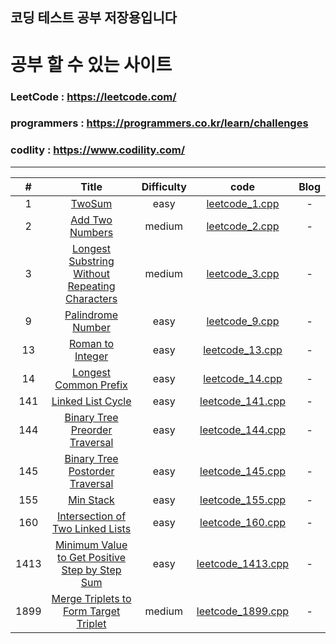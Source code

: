 ## 코딩 테스트 공부 저장용입니다



# 공부 할 수 있는 사이트
### LeetCode : https://leetcode.com/
### programmers : https://programmers.co.kr/learn/challenges
### codlity : https://www.codility.com/

---

|#|Title|Difficulty|code|Blog|
| :---: | :---: | :---: | :---: | :---: |
|1|[TwoSum](https://leetcode.com/problems/two-sum/)|easy|[leetcode_1.cpp](LeetCode/LeetCode/LeetCode/leetcode_1.cpp)|-|
|2|[Add Two Numbers](https://leetcode.com/problems/add-two-numbers)|medium|[leetcode_2.cpp](LeetCode/LeetCode/LeetCode/leetcode_2.cpp)|-|
|3|[Longest Substring Without Repeating Characters](https://leetcode.com/problems/longest-substring-without-repeating-characters)|medium|[leetcode_3.cpp](LeetCode/LeetCode/LeetCode/leetcode_3.cpp)|-|
|9|[Palindrome Number](https://leetcode.com/problems/palindrome-number/)|easy|[leetcode_9.cpp](LeetCode/LeetCode/LeetCode/leetcode_9.cpp)|-|
|13|[Roman to Integer](https://leetcode.com/problems/roman-to-integer/)|easy|[leetcode_13.cpp](LeetCode/LeetCode/LeetCode/leetcode_13.cpp)|-|
|14|[Longest Common Prefix](https://leetcode.com/problems/longest-common-prefix/)|easy|[leetcode_14.cpp](LeetCode/LeetCode/LeetCode/leetcode_14.cpp)|-|
|141|[Linked List Cycle](https://leetcode.com/problems/linked-list-cycle/)|easy|[leetcode_141.cpp](LeetCode/LeetCode/LeetCode/leetcode_141.cpp)|-|
|144|[Binary Tree Preorder Traversal](https://leetcode.com/problems/binary-tree-preorder-traversal/)|easy|[leetcode_144.cpp](LeetCode/LeetCode/LeetCode/leetcode_144.cpp)|-|
|145|[Binary Tree Postorder Traversal](https://leetcode.com/problems/binary-tree-postorder-traversal/)|easy|[leetcode_145.cpp](LeetCode/LeetCode/LeetCode/leetcode_145.cpp)|-|
|155|[Min Stack](https://leetcode.com/problems/min-stack/)|easy|[leetcode_155.cpp](LeetCode/LeetCode/LeetCode/leetcode_155.cpp)|-|
|160|[Intersection of Two Linked Lists](https://leetcode.com/problems/intersection-of-two-linked-lists/)|easy|[leetcode_160.cpp](LeetCode/LeetCode/LeetCode/leetcode_160.cpp)|-|
|1413|[Minimum Value to Get Positive Step by Step Sum](https://leetcode.com/problems/minimum-value-to-get-positive-step-by-step-sum/)|easy|[leetcode_1413.cpp](LeetCode/LeetCode/LeetCode/leetcode_1413.cpp)|-|
|1899|[Merge Triplets to Form Target Triplet](https://leetcode.com/problems/merge-triplets-to-form-target-triplet/)|medium|[leetcode_1899.cpp](LeetCode/LeetCode/LeetCode/leetcode_1899.cpp)|-|

